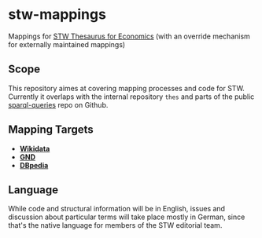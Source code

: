# stw-mappings
Mappings for [STW Thesaurus for Economics](http://zbw.eu/stw) (with an override mechanism for externally maintained mappings)

## Scope

This repository aimes at covering mapping processes and code for STW. Currently it overlaps with the internal repository ``thes`` and parts of the public [sparql-queries](https://github.com/zbw/sparql-queries) repo on Github.

## Mapping Targets

- __[Wikidata](var/wikidata)__
- __[GND](var/gnd)__
- __[DBpedia](var/dbpedia)__

## Language

While code and structural information will be in English, issues and discussion about particular terms will take place mostly in German, since that's the native language for members of the STW editorial team.

